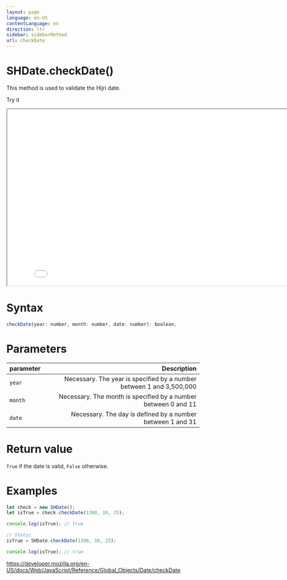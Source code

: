 ```yaml
---
layout: page
language: en-US
contentLanguage: en
direction: ltr
sidebar: sidebarMethod
url: checkDate
---
```


# SHDate.checkDate()

This method is used to validate the Hijri date.

Try it

<iframe style="width: 830px; height: 460px;" src="/SHDateTime-js/examples/live.html?function=checkDate" title="MDN Web Docs Interactive Example" loading="lazy"></iframe>
<br/>

# Syntax

```js
checkDate(year: number, month: number, date: number): boolean;
```

# Parameters

| parameter |                                                          Description |
| :-------- | -------------------------------------------------------------------: |
| `year`    | Necessary. The year is specified by a number between 1 and 3,500,000 |
| `month`   |       Necessary. The month is specified by a number between 0 and 11 |
| `date`    |           Necessary. The day is defined by a number between 1 and 31 |

# Return value

`True` if the date is valid, `False` otherwise.

# Examples

```js
let check = new SHDate();
let isTrue = check.checkDate(1390, 10, 25);

console.log(isTrue); // true

// Static
isTrue = SHDate.checkDate(1390, 10, 25);

console.log(isTrue); // true
```

https://developer.mozilla.org/en-US/docs/Web/JavaScript/Reference/Global_Objects/Date/checkDate
